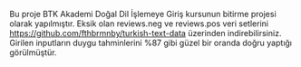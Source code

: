 Bu proje BTK Akademi Doğal Dil İşlemeye Giriş kursunun bitirme projesi olarak yapılmıştır.
Eksik olan reviews.neg ve reviews.pos veri setlerini https://github.com/fthbrmnby/turkish-text-data üzerinden indirebilirsiniz.
Girilen inputların duygu tahminlerini %87 gibi güzel bir oranda doğru yaptığı görülmüştür.
